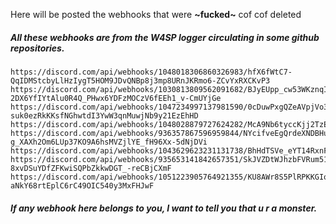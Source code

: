 Here will be posted the webhooks that were **~fucked~** cof cof deleted

##### All these webhooks are from the **W4SP** logger circulating in some github repositories.

```
https://discord.com/api/webhooks/1048018306860326983/hfX6fWtC7-QqIDMStcbyLlHzIygT5HOM9JDvQNBp8j3mp8URnJKRmo6-ZCvYxRXCKvP3
https://discord.com/api/webhooks/1030813809562091682/BJyEUpp_cw53WKznqIW0-2DX6YfIYtAlu0R4Q_PHwx6YDFzMOCzV6fEEh1_v-CmUYjGe
https://discord.com/api/webhooks/1047234997137981590/0cDuwPxgQZeAVpjVo3kAGN62F-suk0ezRkKKsfNGhwtdI3YwW3qnMuwjNb9y21EzEhHD
https://discord.com/api/webhooks/1048028879727624282/McA9Nb6tyccKjj2TzEwwzK62jcyBhQcvvM7_OTzQ4cQJCKGJ03ghe9FMsPVvPtGXVsbE
https://discord.com/api/webhooks/936357867596959844/NYcifveEgQrdeXNDBHuSu9O-g_XAXh2Om6LUp37KO9A6hsMVZjlYE_fH96Xx-5dNjDVi
https://discord.com/api/webhooks/1043629623231131738/BhHdTSVe_eYT14RxnFzKgTVqfCjdbnYdjO0TYolPwSU3Xn1hzzHC0GOLO7wlUDFyc0lD
https://discord.com/api/webhooks/935653141842657351/SkJVZDtWJhzbFVRum51lcdvD7tLMbL2-8xvDSuYDfZFKwiSQPbZkkwDGT_-reCBjCXmF
https://discord.com/api/webhooks/1051223905764921355/KU8AWr8S5PlRPKKGIoUZYF31CF_sTR33yu9-aNkY68rtEplC6rC49OIC540y3MxFHJwF
```

##### If any webhook here belongs to you, I want to tell you that u r a monster.

